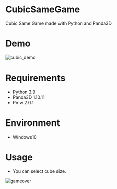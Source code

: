 # CubicSameGame
Cubic Same Game made with Python and Panda3D

# Demo

![cubic_demo](https://user-images.githubusercontent.com/48859041/177579045-baafa81f-a699-4fdf-8cf0-655bd631dad6.gif)

# Requirements
* Python 3.9
* Panda3D 1.10.11
* Pmw 2.0.1

# Environment
* Windows10

# Usage
* You can select cube size.

![gameover](https://user-images.githubusercontent.com/48859041/178983654-d96cde7a-cecf-4e7c-8882-1374c40f5a6a.png)
